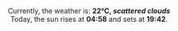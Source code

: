 <p  align="center"><br/>Currently, the weather is: <b> 22°C, <i>scattered clouds</i></b></br>Today, the sun rises at <b>04:58</b> and sets at <b>19:42</b>.</p>